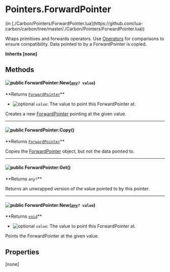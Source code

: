<link href="../../style.css" rel="stylesheet" type="text/css"/>
<h1 class="class-title">Pointers.ForwardPointer</h1>
<span class="file-link">(in [./Carbon/Pointers/ForwardPointer.lua](https://github.com/lua-carbon/carbon/tree/master/./Carbon/Pointers/ForwardPointer.lua))</span><br/>

Wraps primitives and forwards operators.
Use <a href="Classes/Operators">Operators</a> for comparisons to ensure compatibility.
Data pointed to by a ForwardPointer is copied.

**Inherits [none]**

## Methods
<h4 class="method-name"><img class="doc-image" alt="public" src="https://img.shields.io/badge/class-public-11b237.svg?style=flat-square" /> ForwardPointer:New(<code><a href="Types#any">any</a>? value</code>)</h4>
**<span class="method-returns">Returns <code><a href="Classes/Pointers.ForwardPointer">ForwardPointer</a></code></span>**

- <img class="doc-image" alt="optional" src="https://img.shields.io/badge/%20-optional-0092e6.svg?style=flat-square" />  `value`: The value to point this ForwardPointer at.

Creates a new <a href="Classes/Pointers.ForwardPointer">ForwardPointer</a> pointing at the given value.

<hr/>
<h4 class="method-name"><img class="doc-image" alt="public" src="https://img.shields.io/badge/object-public-11b237.svg?style=flat-square" /> ForwardPointer:Copy()</h4>
**<span class="method-returns">Returns <code><a href="Classes/Pointers.ForwardPointer">ForwardPointer</a></code></span>**



Copies the <a href="Classes/Pointers.ForwardPointer">ForwardPointer</a> object, but not the data pointed to.

<hr/>
<h4 class="method-name"><img class="doc-image" alt="public" src="https://img.shields.io/badge/object-public-11b237.svg?style=flat-square" /> ForwardPointer:Get()</h4>
**<span class="method-returns">Returns <code>any?</code></span>**



Returns an unwrapped version of the value pointed to by this pointer.

<hr/>
<h4 class="method-name"><img class="doc-image" alt="public" src="https://img.shields.io/badge/object-public-11b237.svg?style=flat-square" /> ForwardPointer:New(<code><a href="Types#any">any</a>? value</code>)</h4>
**<span class="method-returns">Returns <code><a href="Types#void">void</a></code></span>**

- <img class="doc-image" alt="optional" src="https://img.shields.io/badge/%20-optional-0092e6.svg?style=flat-square" />  `value`: The value to point this ForwardPointer at.

Points the ForwardPointer at the given value.


## Properties
[none]
